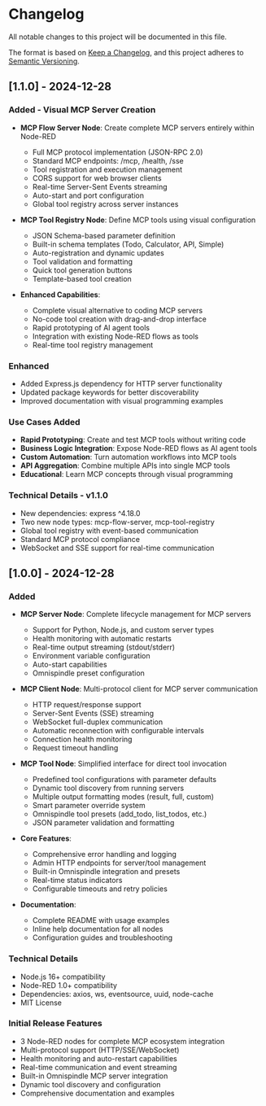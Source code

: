# Changelog

All notable changes to this project will be documented in this file.

The format is based on [Keep a Changelog](https://keepachangelog.com/en/1.0.0/),
and this project adheres to [Semantic Versioning](https://semver.org/spec/v2.0.0.html).

## [1.1.0] - 2024-12-28

### Added - Visual MCP Server Creation
- **MCP Flow Server Node**: Create complete MCP servers entirely within Node-RED
  - Full MCP protocol implementation (JSON-RPC 2.0)
  - Standard MCP endpoints: /mcp, /health, /sse
  - Tool registration and execution management
  - CORS support for web browser clients
  - Real-time Server-Sent Events streaming
  - Auto-start and port configuration
  - Global tool registry across server instances

- **MCP Tool Registry Node**: Define MCP tools using visual configuration
  - JSON Schema-based parameter definition
  - Built-in schema templates (Todo, Calculator, API, Simple)
  - Auto-registration and dynamic updates
  - Tool validation and formatting
  - Quick tool generation buttons
  - Template-based tool creation

- **Enhanced Capabilities**:
  - Complete visual alternative to coding MCP servers
  - No-code tool creation with drag-and-drop interface
  - Rapid prototyping of AI agent tools
  - Integration with existing Node-RED flows as tools
  - Real-time tool registry management

### Enhanced
- Added Express.js dependency for HTTP server functionality
- Updated package keywords for better discoverability
- Improved documentation with visual programming examples

### Use Cases Added
- **Rapid Prototyping**: Create and test MCP tools without writing code
- **Business Logic Integration**: Expose Node-RED flows as AI agent tools
- **Custom Automation**: Turn automation workflows into MCP tools
- **API Aggregation**: Combine multiple APIs into single MCP tools
- **Educational**: Learn MCP concepts through visual programming

### Technical Details - v1.1.0
- New dependencies: express ^4.18.0
- Two new node types: mcp-flow-server, mcp-tool-registry
- Global tool registry with event-based communication
- Standard MCP protocol compliance
- WebSocket and SSE support for real-time communication

## [1.0.0] - 2024-12-28

### Added
- **MCP Server Node**: Complete lifecycle management for MCP servers
  - Support for Python, Node.js, and custom server types
  - Health monitoring with automatic restarts
  - Real-time output streaming (stdout/stderr)
  - Environment variable configuration
  - Auto-start capabilities
  - Omnispindle preset configuration

- **MCP Client Node**: Multi-protocol client for MCP server communication
  - HTTP request/response support
  - Server-Sent Events (SSE) streaming
  - WebSocket full-duplex communication
  - Automatic reconnection with configurable intervals
  - Connection health monitoring
  - Request timeout handling

- **MCP Tool Node**: Simplified interface for direct tool invocation
  - Predefined tool configurations with parameter defaults
  - Dynamic tool discovery from running servers
  - Multiple output formatting modes (result, full, custom)
  - Smart parameter override system
  - Omnispindle tool presets (add_todo, list_todos, etc.)
  - JSON parameter validation and formatting

- **Core Features**:
  - Comprehensive error handling and logging
  - Admin HTTP endpoints for server/tool management
  - Built-in Omnispindle integration and presets
  - Real-time status indicators
  - Configurable timeouts and retry policies

- **Documentation**:
  - Complete README with usage examples
  - Inline help documentation for all nodes
  - Configuration guides and troubleshooting

### Technical Details
- Node.js 16+ compatibility
- Node-RED 1.0+ compatibility
- Dependencies: axios, ws, eventsource, uuid, node-cache
- MIT License

### Initial Release Features
- 3 Node-RED nodes for complete MCP ecosystem integration
- Multi-protocol support (HTTP/SSE/WebSocket)
- Health monitoring and auto-restart capabilities
- Real-time communication and event streaming
- Built-in Omnispindle MCP server integration
- Dynamic tool discovery and configuration
- Comprehensive documentation and examples 
